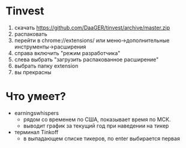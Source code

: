# Tinvest

1. скачать https://github.com/DaaGER/tinvest/archive/master.zip
2. распаковать
3. перейти в chrome://extensions/ или меню->дополнительные инструменты->расширения
4. справа включить "режим разработчика"
5. слева выбрать "загрузить распакованное расширение"
6. выбрать папку extension
7. вы прекрасны

# Что умеет?
- earningswhispers
  - рядом со временем по США, показывает время по МСК.
  - выводит график за текущий год при наведении на тикер
- терминал Tinkoff
  - в выпадающем списке тикеров, по enter выбирается первая



